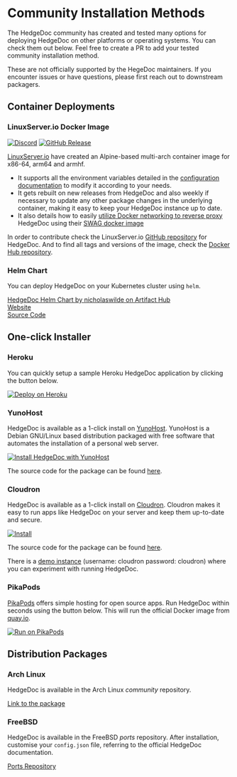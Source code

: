 # Community Installation Methods

The HedgeDoc community has created and tested many options for deploying HedgeDoc on other platforms or operating systems.
You can check them out below. Feel free to create a PR to add your tested community installation method.

These are not officially supported by the HegeDoc maintainers. If you encounter issues or have questions, please first reach out to downstream packagers.

## Container Deployments

### LinuxServer.io Docker Image

[![Discord](https://img.shields.io/discord/354974912613449730.svg?color=94398d&labelColor=555555&logoColor=ffffff&style=for-the-badge&label=Discord&logo=discord)](https://discord.gg/YWrKVTn "realtime support / chat with the community and the team.")
[![GitHub Release](https://img.shields.io/github/release/linuxserver/docker-hedgedoc.svg?color=94398d&labelColor=555555&logoColor=ffffff&style=for-the-badge&logo=github)](https://github.com/linuxserver/docker-hedgedoc/releases)

[LinuxServer.io](https://linuxserver.io) have created an Alpine-based multi-arch container image for x86-64, arm64 and armhf.

- It supports all the environment variables detailed in the [configuration documentation](../configuration.md) to modify it according to your needs.
- It gets rebuilt on new releases from HedgeDoc and also weekly if necessary to update any other package changes in the underlying container, making it easy to keep your HedgeDoc instance up to date.
- It also details how to easily [utilize Docker networking to reverse proxy](https://github.com/linuxserver/docker-hedgedoc/#application-setup) HedgeDoc using their [SWAG docker image](https://github.com/linuxserver/docker-swag)

In order to contribute check the LinuxServer.io [GitHub repository](https://github.com/linuxserver/docker-hedgedoc/) for HedgeDoc.
And to find all tags and versions of the image, check the [Docker Hub repository](https://hub.docker.com/r/linuxserver/hedgedoc).


### Helm Chart

You can deploy HedgeDoc on your Kubernetes cluster using `helm`.

[HedgeDoc Helm Chart by nicholaswilde on Artifact Hub](https://artifacthub.io/packages/helm/nicholaswilde/hedgedoc)  
[Website](https://nicholaswilde.github.io/helm-charts/)  
[Source Code](https://github.com/nicholaswilde/helm-charts/tree/main/charts/hedgedoc)

## One-click Installer

### Heroku

You can quickly setup a sample Heroku HedgeDoc application by clicking the button
below.

[![Deploy on Heroku](https://www.herokucdn.com/deploy/button.svg)](https://heroku.com/deploy?template=https://github.com/hedgedoc/hedgedoc/tree/master)

### YunoHost

HedgeDoc is available as a 1-click install on [YunoHost](https://yunohost.org/).  YunoHost is a Debian GNU/Linux based distribution packaged with free software that automates the installation of a personal web server.

[![Install HedgeDoc with YunoHost](https://install-app.yunohost.org/install-with-yunohost.svg)](https://install-app.yunohost.org/?app=hedgedoc)

The source code for the package can be found [here](https://github.com/YunoHost-Apps/hedgedoc_ynh).

### Cloudron

HedgeDoc is available as a 1-click install on [Cloudron](https://cloudron.io).  Cloudron makes it easy to run apps like HedgeDoc on your server and keep them up-to-date and secure.

[![Install](https://cloudron.io/img/button.svg)](https://cloudron.io/button.html?app=io.hackmd.cloudronapp)

The source code for the package can be found [here](https://git.cloudron.io/cloudron/codimd-app).

There is a [demo instance](https://my.demo.cloudron.io) (username: cloudron password: cloudron) where
you can experiment with running HedgeDoc.

### PikaPods

[PikaPods](https://www.pikapods.com/) offers simple hosting for open source apps. Run HedgeDoc within seconds
using the button below. This will run the official Docker image from [quay.io](https://quay.io/repository/hedgedoc/hedgedoc).

[![Run on PikaPods](https://www.pikapods.com/static/run-button.svg)](https://www.pikapods.com/pods?run=hedgedoc)

## Distribution Packages

### Arch Linux

HedgeDoc is available in the Arch Linux _community_ repository.

[Link to the package](https://archlinux.org/packages/community/any/hedgedoc/)

### FreeBSD

HedgeDoc is available in the FreeBSD _ports_ repository. After installation, customise your `config.json` file, referring to the official HedgeDoc documentation.

[Ports Repository](https://freshports.org/www/hedgedoc)
